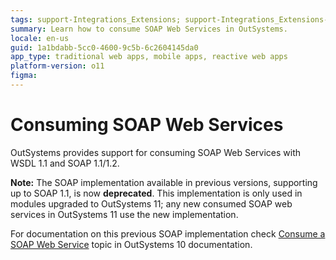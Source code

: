 ```yaml
---
tags: support-Integrations_Extensions; support-Integrations_Extensions-overview
summary: Learn how to consume SOAP Web Services in OutSystems.
locale: en-us
guid: 1a1bdabb-5cc0-4600-9c5b-6c2604145da0
app_type: traditional web apps, mobile apps, reactive web apps
platform-version: o11
figma:
---
```


# Consuming SOAP Web Services

OutSystems provides support for consuming SOAP Web Services with WSDL 1.1 and SOAP 1.1/1.2.

<div class="info" markdown="1">

**Note:** The SOAP implementation available in previous versions, supporting up to SOAP 1.1, is now **deprecated**. This implementation is only used in modules upgraded to OutSystems 11; any new consumed SOAP web services in OutSystems 11 use the new implementation.

For documentation on this previous SOAP implementation check [Consume a SOAP Web Service](<https://success.outsystems.com/Documentation/10/Extensibility_and_Integration/SOAP/Consume_a_SOAP_Web_Service>) topic in OutSystems 10 documentation.

</div>
